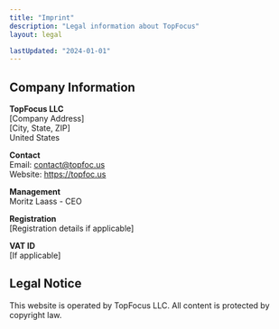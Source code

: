 ```yaml
---
title: "Imprint"
description: "Legal information about TopFocus"
layout: legal

lastUpdated: "2024-01-01"
---
```


## Company Information

**TopFocus LLC**  
[Company Address]  
[City, State, ZIP]  
United States

**Contact**  
Email: contact@topfoc.us  
Website: https://topfoc.us

**Management**  
Moritz Laass - CEO

**Registration**  
[Registration details if applicable]

**VAT ID**  
[If applicable]

## Legal Notice

This website is operated by TopFocus LLC. All content is protected by copyright law. 